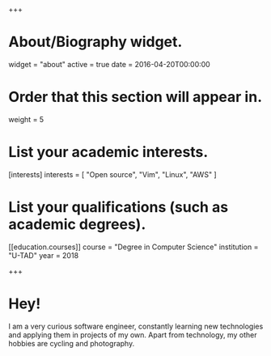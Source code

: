 +++
# About/Biography widget.
widget = "about"
active = true
date = 2016-04-20T00:00:00

# Order that this section will appear in.
weight = 5

# List your academic interests.
[interests]
  interests = [
    "Open source",
    "Vim",
    "Linux",
    "AWS"
  ]

# List your qualifications (such as academic degrees).
[[education.courses]]
  course = "Degree in Computer Science"
  institution = "U-TAD"
  year = 2018
 
+++

# Hey!
I am a very curious software engineer, constantly learning new technologies and applying them in projects of my own. Apart from technology, my other hobbies are cycling and photography.
